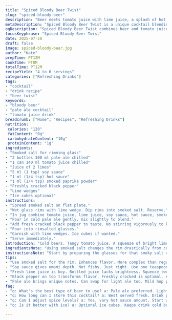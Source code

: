 ```yaml
---
title: "Spiced Bloody Beer Twist"
slug: "spiced-bloody-beer"
description: "Beer meets tomato juice with lime juice, a splash of hot sauce, plus a dash of soy sauce and smoked paprika powder swapped in. Rimmed with black pepper and smoked salt. Light, refreshing, with zing and savory depth. Uses pale ale and fresh lime. Cold, quick mix, just minutes."
metaDescription: "Spiced Bloody Beer Twist is a unique cocktail blending beer, tomato juice, and lime with a smoky rim. Quick, refreshing, and full of flavor."
ogDescription: "Spiced Bloody Beer Twist combines beer and tomato juice with lime and spices. A refreshing, savory drink that's easy to make and incredibly flavorful."
focusKeyphrase: "Spiced Bloody Beer Twist"
date: 2025-07-20
draft: false
image: spiced-bloody-beer.jpg
author: "Kate"
prepTime: PT12M
cookTime: PT0M
totalTime: PT12M
recipeYield: "4 to 6 servings"
categories: ["Refreshing Drinks"]
tags:
- "cocktail"
- "drink recipe"
- "beer twist"
keywords:
- "bloody beer"
- "pale ale cocktail"
- "tomato juice drink"
breadcrumb: ["Home", "Recipes", "Refreshing Drinks"]
nutrition: 
 calories: "120"
 fatContent: "0g"
 carbohydrateContent: "10g"
 proteinContent: "1g"
ingredients:
- "Smoked salt for rimming glass"
- "2 bottles 300 ml pale ale chilled"
- "1 can 140 ml tomato juice chilled"
- "Juice of 2 limes"
- "5 ml (1 tsp) soy sauce"
- "1 ml (1/4 tsp) hot sauce"
- "1 ml (1/4 tsp) smoked paprika powder"
- "Freshly cracked black pepper"
- "Lime wedges"
- "Ice cubes optional"
instructions:
- "Spread smoked salt on flat plate."
- "Wet glass rims with lime wedge. Dip rims into smoked salt. Reserve."
- "In jug combine tomato juice, lime juice, soy sauce, hot sauce, smoked paprika. Stir."
- "Pour in cold pale ale gently, mix slightly to blend."
- "Add fresh cracked black pepper to taste. No stirring vigorously to keep bubbles."
- "Pour into rimsalted glasses."
- "Garnish with lime wedges. Ice cubes if wanted."
- "Serve immediately."
introduction: "Cold beers. Tangy tomato juice. A squeeze of bright lime juice. Not just salt but smoked salt rims the glasses. Soy sauce replaces Worcestershire adding a new salty twist. Smoked paprika powders the drink with subtle heat and depth. Hot sauce adapted but less vinegary. Pale ale chill replaces blonde beer here for extra malt notes. Black pepper cracked fresh on top adds sharpness. Quick stir to keep effervescence alive. Garnished with wedges of lime. Optional ice cubes but best fresh cold. A cocktail that walks the line between beer and Bloody Mary style. A hint of smoky, spicy complexity with the light body of beer. Ready fast. Uses pantry staples with a twist to change the profile but still familiar."
ingredientsNote: "Using smoked salt changes the rim drastically from celery salt. Soy sauce brings umami, doesn't smell fishy like Worcestershire but deepens lightly. Smoked paprika is a fine powder here, mixes in fluidly imparting earthy warmth and rust color. Pale ale can be substituted for any light ale with mild hop presence to avoid harsh bitterness. Lime juice must be fresh squeezed for brightness to cut the tomato juice's earthiness. Hot sauce quantity low to keep balance but enough to awaken the palate. Tomato juice slightly less than original volume to keep drink lighter when mixing with ale. Black pepper freshly cracked on top adds a sharp aromatic note and makes each sip pop. Ice optional mostly carries temperature but dilutes some flavor if melted fast. Glass rimming with lime wedge important for salt to stick well."
instructionsNote: "Start by preparing the glasses for that smoky salt rim. Wet rims with lime then dip so salt sticks. Combine the tomato juice, lime, soy sauce, hot sauce and smoked paprika in a jug. Stir gently to incorporate. Slowly pour in the cold pale ale so it merges without blowing out carbonation. Add freshly cracked black pepper over the mixed drink—do not stir, preserves bubbles and pepper's aroma. Pour carefully into prepared glasses. Add lime wedges as garnish. Ice cubes can be added but best sipped without for fuller flavor. Serve immediately to enjoy the crispness and slight fizz. The entire process is quick, about 12 minutes, with no actual cooking. Patience pouring ensures layers of flavor without flattening the beer. Pepper cracked fresh just before serving for maximum sensory effect."
tips:
- "Use smoked salt for the rim. Enhances flavor. More complex than regular salt. Wet rim well. Lime wedge works best. Stick salt properly."
- "Soy sauce gives umami depth. Not fishy. Just right. Use one teaspoon only. Balances tomato juice's heaviness. Adjust if needed."
- "Fresh lime juice is key. Bottled juice lacks brightness. Squeeze two limes. Use a juicer for efficiency. Avoid pulp if preferred."
- "Black pepper on top transforms flavor. Freshly cracked is optimal. Avoid pre-ground. Pepper aroma heightens experience. Don’t stir, preserves fizz."
- "Pale ale brings unique notes. Can swap for light ale too. Mild hop presence recommended. Only avoid strong beers to keep taste balanced."
faq:
- "q: What's the best type of beer to use? a: Pale ale preferred. Light ales work too. Avoid dark or strong hops. Flavor shouldn’t overpower."
- "q: How long can I store this cocktail? a: Best served fresh. Drink promptly for effervescence. Can store mix in fridge but flavor fades."
- "q: Can I adjust spice levels? a: Yes, vary hot sauce amount. Start with less. Add more for heat. Balance with lime juice as needed."
- "q: Is it better with ice? a: Optional ice cubes. Keeps drink cold but dilutes flavors fast. If using, add just before serving for chill."

---
```

